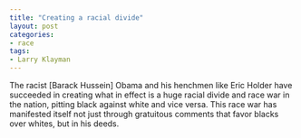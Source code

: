 ```yaml
---
title: "Creating a racial divide"
layout: post
categories:
- race
tags:
- Larry Klayman
---
```


The racist [Barack Hussein] Obama and his henchmen like Eric Holder have succeeded in creating what in effect is a huge racial divide and race war in the nation, pitting black against white and vice versa. This race war has manifested itself not just through gratuitous comments that favor blacks over whites, but in his deeds.